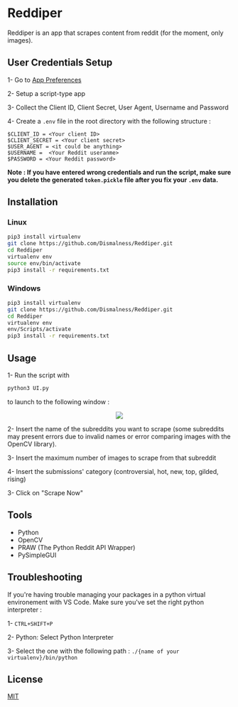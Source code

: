 
# Reddiper

Reddiper is an app that scrapes content from reddit (for the moment, only images).

## User Credentials Setup

1- Go to [App Preferences](https://www.reddit.com/prefs/apps)

2- Setup a script-type app

3- Collect the Client ID, Client Secret, User Agent, Username and Password

4- Create a ``.env`` file in the root directory with the following structure :

```
$CLIENT_ID = <Your client ID>
$CLIENT_SECRET = <Your client secret>
$USER_AGENT = <it could be anything>
$USERNAME =  <Your Reddit useranme>
$PASSWORD = <Your Reddit password>
```
**Note : If you have entered wrong credentials and run the script, make sure you delete the generated ``token.pickle`` file after you fix your ``.env`` data.**


## Installation

### Linux

```bash
pip3 install virtualenv
git clone https://github.com/Dismalness/Reddiper.git
cd Reddiper
virtualenv env
source env/bin/activate
pip3 install -r requirements.txt
```

### Windows

```bash
pip3 install virtualenv
git clone https://github.com/Dismalness/Reddiper.git
cd Reddiper
virtualenv env
env/Scripts/activate
pip3 install -r requirements.txt
```

## Usage

1- Run the script with 
```python
python3 UI.py
```
to launch to the following window :
<p align="center">
  <img src="https://i.imgur.com/L1h4Uqr.png">
</p>

2- Insert the name of the subreddits you want to scrape (some subreddits may present errors due to invalid names or error comparing images with the OpenCV library).

3- Insert the maximum number of images to scrape from that subreddit

4- Insert the submissions' category (controversial, hot, new, top, gilded, rising)

3- Click on "Scrape Now"

## Tools

* Python
* OpenCV
* PRAW (The Python Reddit API Wrapper)
* PySimpleGUI



## Troubleshooting

If you're having trouble managing your packages in a python virtual environement with VS Code. Make sure you've set the right python interpreter :

1- ```CTRL+SHIFT+P```

2- Python: Select Python Interpreter

3- Select the one with the following path : ```./{name of your virtualenv}/bin/python```

## License
[MIT](https://choosealicense.com/licenses/mit/)